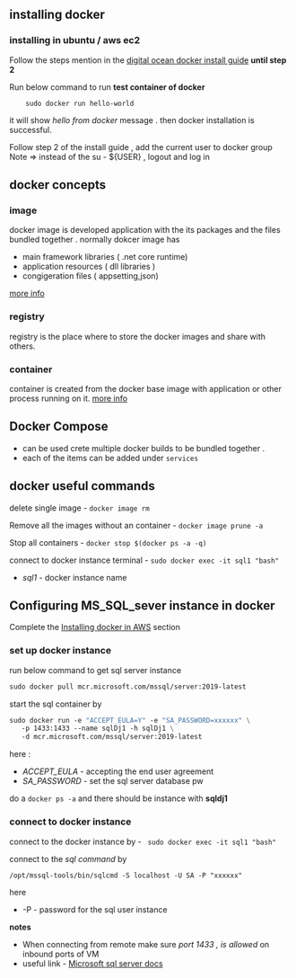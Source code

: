 ## installing docker 

### installing in ubuntu / aws ec2
Follow the steps mention in the [digital ocean docker install guide](https://www.digitalocean.com/community/tutorials/how-to-install-and-use-docker-on-ubuntu-18-04) **until step 2**

Run below command to run **test container of docker**

```
    sudo docker run hello-world
```

it will show *hello from docker* message . then docker installation is successful.

Follow step 2  of the install guide , add the current user to docker group 
Note => instead of the su - ${USER} ,  logout and log in 


## docker concepts 


### image 


docker image is developed application with the its packages and the files bundled together . normally dokcer image has 

 - main framework libraries ( .net core runtime)
 - application resources ( dll libraries )
 - congigeration files ( appsetting,json)

[more info ](https://docs.docker.com/engine/reference/commandline/images/)

### registry 

registry is the place where to store the docker images and share with others.

### container 

container is created from the docker base image with application or other process running on it. [more info](https://www.docker.com/resources/what-container/#:~:text=A%20Docker%20container%20image%20is,tools%2C%20system%20libraries%20and%20settings.)

## Docker Compose 
- can be used crete multiple docker builds to be bundled together . 
- each of the items can be added under `services`


## docker useful commands 

delete single image -   ```docker image rm```

Remove all the images without an container - ```docker image prune -a```

Stop all containers - ```docker stop $(docker ps -a -q)```

connect to docker instance terminal - ```sudo docker exec -it sql1 "bash"``` 

- *sql1* - docker instance name 



## Configuring MS_SQL_sever instance in docker
Complete the [Installing docker in AWS](#installing-in-ubuntu-/-aws-ec2) section

### set up docker instance 
run below command to get sql server instance 

```dockerfile
sudo docker pull mcr.microsoft.com/mssql/server:2019-latest
```

start the sql container by 

```dockerfile
sudo docker run -e "ACCEPT_EULA=Y" -e "SA_PASSWORD=xxxxxx" \
   -p 1433:1433 --name sqlDj1 -h sqlDj1 \
   -d mcr.microsoft.com/mssql/server:2019-latest
```

here :
- *ACCEPT_EULA* - accepting the end user agreement 
- *SA_PASSWORD* - set the sql server database pw 

do a  ```docker ps -a``` and there should be instance with **sqldj1**

### connect to docker instance 

connect to the docker instance by  - ```  sudo docker exec -it sql1 "bash" ```

connect to the *sql command* by 

``` 
/opt/mssql-tools/bin/sqlcmd -S localhost -U SA -P "xxxxxx"
```

here 
 - -P -  password for the sql user instance 

 **notes**  

- When connecting from remote make sure *port 1433 , is allowed* on inbound ports of VM
- useful link - [Microsoft sql server docs](https://docs.microsoft.com/en-us/sql/linux/quickstart-install-connect-docker?view=sql-server-ver15&pivots=cs1-bash)

